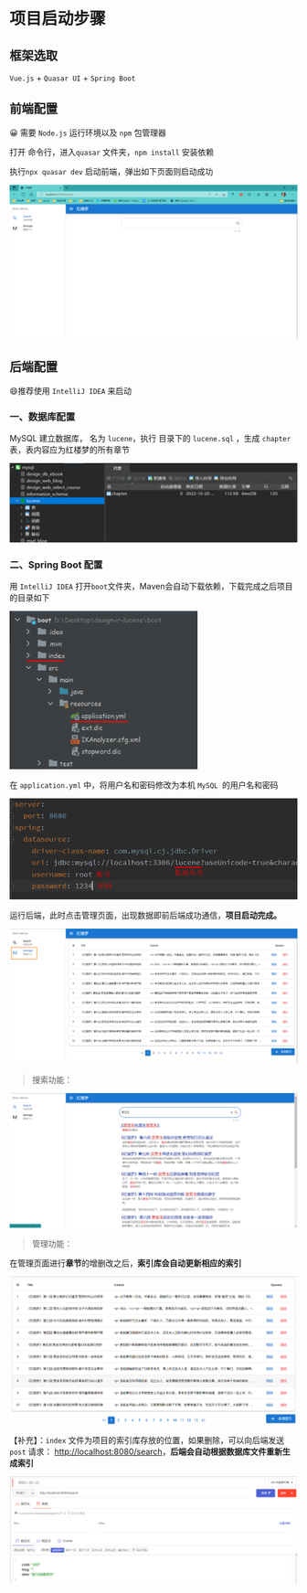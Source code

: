 # 项目启动步骤

## 框架选取

`Vue.js` + `Quasar UI` + `Spring Boot`

## 前端配置

:grinning: 需要 `Node.js` 运行环境以及 `npm` 包管理器

打开 命令行，进入`quasar` 文件夹，`npm install` 安装依赖

执行`npx quasar dev` 启动前端，弹出如下页面则启动成功

<img src="README.assets/image-20221021142627977.png" alt="image-20221021142627977"  />



## 后端配置

:smile:推荐使用 `IntelliJ IDEA` 来启动

### 一、数据库配置

MySQL 建立数据库， 名为 `lucene`，执行 目录下的 `lucene.sql`  ，生成 `chapter` 表，表内容应为红楼梦的所有章节

<img src="README.assets/image-20221021142245980.png" alt="image-20221021142245980" style="zoom: 67%;" />



### 二、Spring Boot 配置

用 `IntelliJ IDEA` 打开`boot`文件夹，Maven会自动下载依赖，下载完成之后项目的目录如下

<img src="README.assets/image-20221021140724974.png" alt="image-20221021140724974" style="zoom:67%;" />

在 `application.yml` 中，将用户名和密码修改为本机 `MySQL `的用户名和密码

<img src="README.assets/image-20221021135610301.png" alt="image-20221021135610301" style="zoom:67%;" />

运行后端，此时点击管理页面，出现数据即前后端成功通信，**项目启动完成。**

<img src="README.assets/image-20221021143006541.png" alt="image-20221021143006541"  />

> 搜索功能：

![image-20221021154230537](README.assets/image-20221021154230537.png)



> 管理功能：

在管理页面进行**章节**<chapter>的增删改之后，**索引库会自动更新相应的索引**

![image-20221021154602531](README.assets/image-20221021154602531.png)



【补充】：`index` 文件为项目的索引库存放的位置，如果删除，可以向后端发送 `post` 请求： [http://localhost:8080/search](http://localhost:8080/search)，**后端会自动根据数据库文件重新生成索引**

![image-20221021143208098](README.assets/image-20221021143208098.png)

